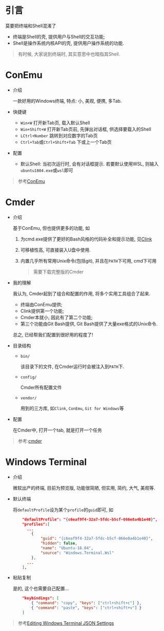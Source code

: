 # 引言

莫要把终端和Shell混淆了

* 终端是Shell的壳, 提供用户与Shell的交互功能; 
* Shell是操作系统内核API的壳, 提供用户操作系统的功能.

> 有时候, 大家说到终端时, 其实意思中也暗指其Shell.

# ConEmu

* 介绍

  一款好用的Windows终端, 特点: 小, 美观, 便携, 多Tab.

* 快捷键

  * `Win+W` 打开新Tab页, 载入默认Shell
  * `Win+Shift+W` 打开新Tab页前, 先弹出对话框, 供选择要载入的Shell
  * `LCtrl+Number` 跳转到对应数字的Tab页
  * `Ctrl+Tab`或`Ctrl+Shift+Tab` 下或上一个Tab页

* 配置

  * 默认Shell: 当初次运行时, 会有对话框提示. 若要默认使用WSL, 则输入`ubuntu1804.exe`或`wsl`即可

> 参考[ConEmu](https://conemu.github.io/)

# Cmder

* 介绍

  基于ConEmu, 但也提供更多的功能, 如

  1. 为cmd.exe提供了更好的Bash风格的代码补全和提示功能, 见[Clink](https://mridgers.github.io/clink/)
  
  2. 可移植性高, 可直接装入U盘中使用.
  
  3. 内置几乎所有常用Unix命令(包括git), 并且在`PATH`下可用, cmd下可用
  
     > 需要下载完整版的Cmder

* 我的理解

  我认为, Cmder起到了组合和配置的作用, 将多个实用工具组合了起来. 

  * 终端由ConEmu提供; 
  * Clink提供第一个功能; 
  * Cmder本就小, 因此有了第二个功能; 
  * 第三个功能由Git Bash提供, Git Bash提供了大量exe格式的Unix命令.

  总之, 已经帮我们配置到很好用的程度了!

* 目录结构

  * `bin/`

    该目录下的文件, 在Cmder运行时会被注入到`PATH`下.

  * `config/`

    Cmder所有配置文件

  * `vendor/`

    用到的三方库, 如`Clink`, `ConEmu`, `Git for Windows`等

* 配置

  在Cmder中, 打开一个tab, 就是打开一个任务

  



> 参考:[cmder](https://cmder.net/)

  # Windows Terminal

* 介绍

  微软出产的终端, 目前为预览版, 功能很简陋, 但实用, 简约, 大气, 美观等.

* 默认终端

  将`defaultProfile`设为某个`profile`的`guid`即可, 如

  ```json
      "defaultProfile": "{c6eaf9f4-32a7-5fdc-b5cf-066e8a4b1e40}",
      "profiles":[
  		...
          {
              "guid": "{c6eaf9f4-32a7-5fdc-b5cf-066e8a4b1e40}",
              "hidden": false,
              "name": "Ubuntu-18.04",
              "source": "Windows.Terminal.Wsl"
          },
  		...
      ],
  ```

* 粘贴复制

  是的, 这个也需要自己配置...

  ```json
      "keybindings": [
          { "command": "copy", "keys": ["ctrl+shift+c"] },
          { "command": "paste", "keys": ["ctrl+shift+v"] }
      ]
  ```

> 参考[Editing Windows Terminal JSON Settings](https://github.com/microsoft/terminal/blob/master/doc/user-docs/UsingJsonSettings.md)

